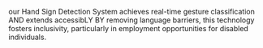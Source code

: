 our Hand Sign Detection System achieves real-time gesture classification AND extends accessibLY  BY removing language barriers, this technology fosters inclusivity, particularly in employment opportunities for disabled individuals.
